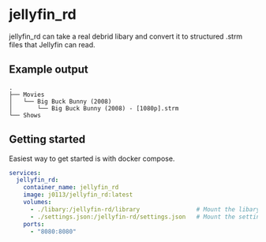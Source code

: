 # jellyfin_rd 
jellyfin_rd can take a real debrid libary and convert it to structured .strm files that Jellyfin can read. 

## Example output
```
.
├── Movies
│   └── Big Buck Bunny (2008)
│       └── Big Buck Bunny (2008) - [1080p].strm
└── Shows
```

## Getting started
Easiest way to get started is with docker compose.
```yaml
services:
  jellyfin_rd:
    container_name: jellyfin_rd
    image: j0113/jellyfin_rd:latest
    volumes:
      - ./libary:/jellyfin-rd/library                # Mount the libary folder on the docker host.
      - ./settings.json:/jellyfin-rd/settings.json   # Mount the settings file
    ports:
      - "8080:8080"
```